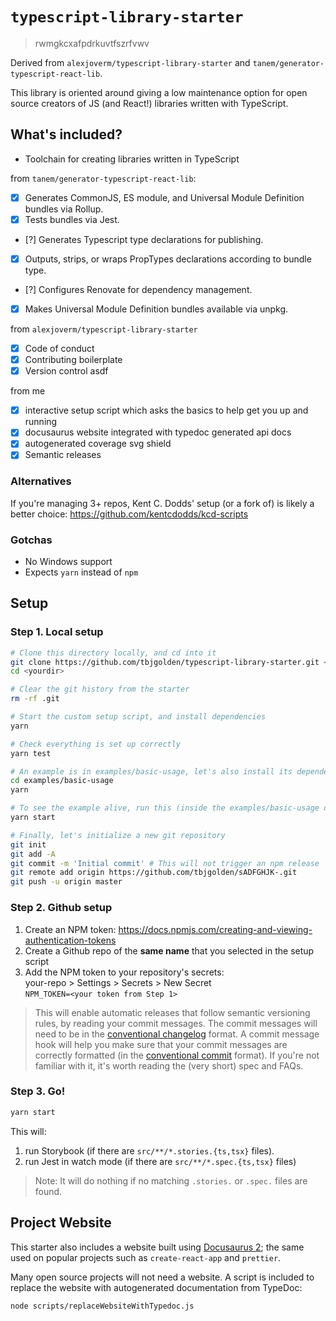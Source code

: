 # `typescript-library-starter`

> rwmgkcxafpdrkuvtfszrfvwv

Derived from `alexjoverm/typescript-library-starter` and
`tanem/generator-typescript-react-lib`.

This library is oriented around giving a low maintenance option for open source
creators of JS (and React!) libraries written with TypeScript.

## What's included?

- Toolchain for creating libraries written in TypeScript

from `tanem/generator-typescript-react-lib`:

- [x] Generates CommonJS, ES module, and Universal Module Definition bundles via
      Rollup.
- [x] Tests bundles via Jest.
- [?] Generates Typescript type declarations for publishing.
- [x] Outputs, strips, or wraps PropTypes declarations according to bundle type.
- [?] Configures Renovate for dependency management.
- [x] Makes Universal Module Definition bundles available via unpkg.

from `alexjoverm/typescript-library-starter`

- [x] Code of conduct
- [x] Contributing boilerplate
- [x] Version control asdf

from me

- [x] interactive setup script which asks the basics to help get you up and
      running
- [x] docusaurus website integrated with typedoc generated api docs
- [x] autogenerated coverage svg shield
- [x] Semantic releases

### Alternatives

If you're managing 3+ repos, Kent C. Dodds' setup (or a fork of) is likely a
better choice: https://github.com/kentcdodds/kcd-scripts

### Gotchas

- No Windows support
- Expects `yarn` instead of `npm`

## Setup

### Step 1. Local setup

```sh
# Clone this directory locally, and cd into it
git clone https://github.com/tbjgolden/typescript-library-starter.git <yourdir>
cd <yourdir>

# Clear the git history from the starter
rm -rf .git

# Start the custom setup script, and install dependencies
yarn

# Check everything is set up correctly
yarn test

# An example is in examples/basic-usage, let's also install its dependencies
cd examples/basic-usage
yarn

# To see the example alive, run this (inside the examples/basic-usage directory)
yarn start

# Finally, let's initialize a new git repository
git init
git add -A
git commit -m 'Initial commit' # This will not trigger an npm release
git remote add origin https://github.com/tbjgolden/sADFGHJK-.git
git push -u origin master


```

### Step 2. Github setup

1. Create an NPM token:
   https://docs.npmjs.com/creating-and-viewing-authentication-tokens
2. Create a Github repo of the **same name** that you selected in the setup
   script
3. Add the NPM token to your repository's secrets:  
   your-repo > Settings > Secrets > New Secret  
   `NPM_TOKEN=<your token from Step 1>`

> This will enable automatic releases that follow semantic versioning rules, by
> reading your commit messages. The commit messages will need to be in the
> [conventional changelog](https://github.com/conventional-changelog/conventional-changelog)
> format. A commit message hook will help you make sure that your commit
> messages are correctly formatted (in the
> [conventional commit](https://www.conventionalcommits.org) format). If you're
> not familiar with it, it's worth reading the (very short) spec and FAQs.

### Step 3. Go!

```sh
yarn start
```

This will:

1. run Storybook (if there are `src/**/*.stories.{ts,tsx}` files).
2. run Jest in watch mode (if there are `src/**/*.spec.{ts,tsx}` files)

> Note: It will do nothing if no matching `.stories.` or `.spec.` files are
> found.

## Project Website

This starter also includes a website built using
[Docusaurus 2](https://v2.docusaurus.io/); the same used on popular projects
such as `create-react-app` and `prettier`.

Many open source projects will not need a website. A script is included to
replace the website with autogenerated documentation from TypeDoc:

```
node scripts/replaceWebsiteWithTypedoc.js
```

